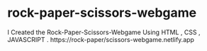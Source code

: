 # rock-paper-scissors-webgame
I Created the Rock-Paper-Scissors-Webgame Using HTML , CSS , JAVASCRIPT . https://rock-paper/scissors-webgame.netlify.app
